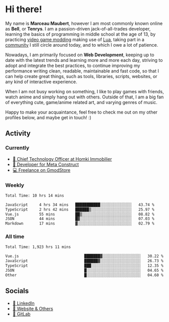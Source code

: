 # Hi there!

My name is **Marceau Maubert**, however I am most commonly known online as **Bell**, or **Tenrys**. I am a passion-driven jack-of-all-trades developer, learning the basics of programming in middle school at the age of 13, by practicing [video game modding](https://garrysmod.com) making use of [Lua](https://lua.org), taking part in a [community](https://metastruct.net) I still circle around today, and to which I owe a lot of patience.

Nowadays, I am primarily focused on **Web Development**, keeping up to date with the latest trends and learning more and more each day, striving to adopt  and integrate the best practices, to continue improving my performance writing clean, readable, maintainable and fast code, so that I can help create great things, such as tools, libraries, scripts, websites, or any kind of interactive experience.

When I am not busy working on something, I like to play games with friends, watch anime and simply hang out with others. Outside of that, I am a big fan of everything cute, game/anime related art, and varying genres of music.

Happy to make your acquaintance, feel free to check me out on my other profiles below, and maybe get in touch! :)

## Activity

### Currently

- [🏢 Chief Technology Officer at Homki Immobilier](https://homki-immobilier.com)
- [🎈 Developer for Meta Construct](https://metastruct.net)
- [💻 Freelance on GmodStore](https://www.gmodstore.com/users/Tenrys)

### Weekly
<!--START_SECTION:wakaWeekly-->

```txt
Total Time: 10 hrs 14 mins

JavaScript     4 hrs 34 mins   ███████████░░░░░░░░░░░░░░   43.74 %
TypeScript     2 hrs 42 mins   ██████▒░░░░░░░░░░░░░░░░░░   25.97 %
Vue.js         55 mins         ██▒░░░░░░░░░░░░░░░░░░░░░░   08.82 %
JSON           44 mins         █▓░░░░░░░░░░░░░░░░░░░░░░░   07.03 %
Markdown       17 mins         ▓░░░░░░░░░░░░░░░░░░░░░░░░   02.79 %
```

<!--END_SECTION:wakaWeekly-->

### All time
<!--START_SECTION:wakaTotal-->

```txt
Total Time: 1,923 hrs 11 mins

Vue.js                             ███████▓░░░░░░░░░░░░░░░░░   30.22 %
JavaScript                         ██████▓░░░░░░░░░░░░░░░░░░   26.73 %
TypeScript                         ███░░░░░░░░░░░░░░░░░░░░░░   12.35 %
JSON                               █░░░░░░░░░░░░░░░░░░░░░░░░   04.65 %
Other                              █░░░░░░░░░░░░░░░░░░░░░░░░   04.60 %
```

<!--END_SECTION:wakaTotal-->

## Socials

- [👔 LinkedIn](https://www.linkedin.com/in/marceau-maubert)
- [🔗 Website & Others](https://bell.moe)
- [🦊 GitLab](https://gitlab.com/Tenrys)

